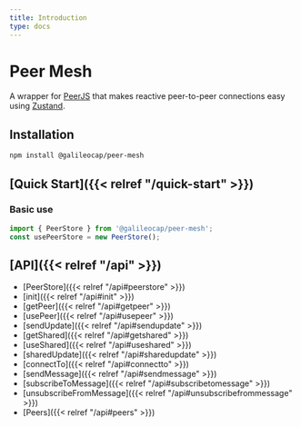 ```yaml
---
title: Introduction
type: docs
---
```


# Peer Mesh

A wrapper for [PeerJS](https://peerjs.com/) that makes reactive peer-to-peer connections easy using [Zustand](https://zustand-demo.pmnd.rs/).

<!--TODO: Live demo like this https://codesandbox.io/s/github/pmndrs/zustand/tree/main/examples/demo-->

## Installation
```bash
npm install @galileocap/peer-mesh
```


## [**Quick Start**]({{< relref "/quick-start" >}})
### Basic use
```jsx
import { PeerStore } from '@galileocap/peer-mesh';
const usePeerStore = new PeerStore();
```

## [**API**]({{< relref "/api" >}})
* [PeerStore]({{< relref "/api#peerstore" >}})
* [init]({{< relref "/api#init" >}})
* [getPeer]({{< relref "/api#getpeer" >}})
* [usePeer]({{< relref "/api#usepeer" >}})
* [sendUpdate]({{< relref "/api#sendupdate" >}})
* [getShared]({{< relref "/api#getshared" >}})
* [useShared]({{< relref "/api#useshared" >}})
* [sharedUpdate]({{< relref "/api#sharedupdate" >}})
* [connectTo]({{< relref "/api#connectto" >}})
* [sendMessage]({{< relref "/api#sendmessage" >}})
* [subscribeToMessage]({{< relref "/api#subscribetomessage" >}})
* [unsubscribeFromMessage]({{< relref "/api#unsubscribefrommessage" >}})
* [Peers]({{< relref "/api#peers" >}})
